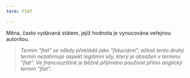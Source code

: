 ```yaml
---
term: FIAT

---
```

Měna, často vydávaná státem, jejíž hodnota je vynucována veřejnou autoritou.

> *Termín "fiat" se někdy překládá jako "fiduciární", ačkoli tento druhý termín nezahrnuje aspekt legitimní síly, který je obsažen v termínu "fiat". Ve francouzštině je běžně přijímáno používat přímo anglický termín "fiat".*